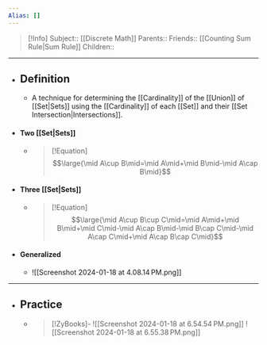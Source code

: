 ```yaml
---
Alias: []
---
```

> [!Info]
> Subject:: [[Discrete Math]]
> Parents:: 
> Friends:: [[Counting Sum Rule|Sum Rule]]
> Children:: 
---
- ## Definition
	- A technique for determining the [[Cardinality]] of the [[Union]] of [[Set|Sets]] using the [[Cardinality]] of each [[Set]] and their [[Set Intersection|Intersections]].
- #### Two [[Set|Sets]]
	- > [!Equation]
	  > $$\large{\mid A\cup B\mid=\mid A\mid+\mid B\mid-\mid A\cap B\mid}$$
- #### Three [[Set|Sets]]
	- > [!Equation]
	  > $$\large{\mid A\cup B\cup C\mid=\mid A\mid+\mid B\mid+\mid C\mid-\mid A\cap B\mid-\mid B\cap C\mid-\mid A\cap C\mid+\mid A\cap B\cap C\mid}$$
- #### Generalized
	- ![[Screenshot 2024-01-18 at 4.08.14 PM.png]]
---
- ## Practice
	- > [!ZyBooks]-
	  > ![[Screenshot 2024-01-18 at 6.54.54 PM.png]]
	  > ![[Screenshot 2024-01-18 at 6.55.38 PM.png]]